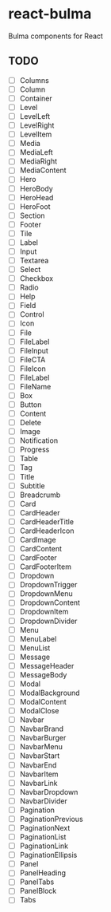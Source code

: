 # react-bulma
Bulma components for React

## TODO
- [ ] Columns
- [ ] Column
- [ ] Container
- [ ] Level
- [ ] LevelLeft
- [ ] LevelRight
- [ ] LevelItem
- [ ] Media
- [ ] MediaLeft
- [ ] MediaRight
- [ ] MediaContent
- [ ] Hero
- [ ] HeroBody
- [ ] HeroHead
- [ ] HeroFoot
- [ ] Section
- [ ] Footer
- [ ] Tile
- [ ] Label
- [ ] Input
- [ ] Textarea
- [ ] Select
- [ ] Checkbox
- [ ] Radio
- [ ] Help
- [ ] Field
- [ ] Control
- [ ] Icon
- [ ] File
- [ ] FileLabel
- [ ] FileInput
- [ ] FileCTA
- [ ] FileIcon
- [ ] FileLabel
- [ ] FileName
- [ ] Box
- [ ] Button
- [ ] Content
- [ ] Delete
- [ ] Image
- [ ] Notification
- [ ] Progress
- [ ] Table
- [ ] Tag
- [ ] Title
- [ ] Subtitle
- [ ] Breadcrumb
- [ ] Card
- [ ] CardHeader
- [ ] CardHeaderTitle
- [ ] CardHeaderIcon
- [ ] CardImage
- [ ] CardContent
- [ ] CardFooter
- [ ] CardFooterItem
- [ ] Dropdown
- [ ] DropdownTrigger
- [ ] DropdownMenu
- [ ] DropdownContent
- [ ] DropdownItem
- [ ] DropdownDivider
- [ ] Menu
- [ ] MenuLabel
- [ ] MenuList
- [ ] Message
- [ ] MessageHeader
- [ ] MessageBody
- [ ] Modal
- [ ] ModalBackground
- [ ] ModalContent
- [ ] ModalClose
- [ ] Navbar
- [ ] NavbarBrand
- [ ] NavbarBurger
- [ ] NavbarMenu
- [ ] NavbarStart
- [ ] NavbarEnd
- [ ] NavbarItem
- [ ] NavbarLink
- [ ] NavbarDropdown
- [ ] NavbarDivider
- [ ] Pagination
- [ ] PaginationPrevious
- [ ] PaginationNext
- [ ] PaginationList
- [ ] PaginationLink
- [ ] PaginationEllipsis
- [ ] Panel
- [ ] PanelHeading
- [ ] PanelTabs
- [ ] PanelBlock
- [ ] Tabs
